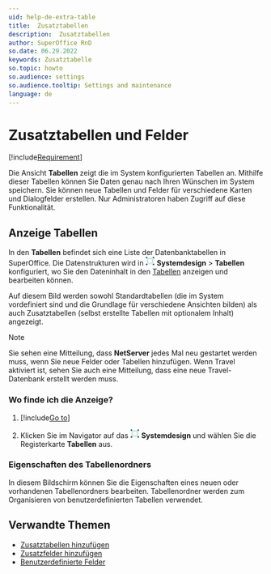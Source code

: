 ```yaml
---
uid: help-de-extra-table
title:  Zusatztabellen
description:  Zusatztabellen
author: SuperOffice RnD
so.date: 06.29.2022
keywords: Zusatztabelle
so.topic: howto
so.audience: settings
so.audience.tooltip: Settings and maintenance
language: de
---
```


# Zusatztabellen und Felder

[!include[Requirement](../../../learn/includes/req-expander-services.md)]

Die Ansicht **Tabellen** zeigt die im System konfigurierten Tabellen an. Mithilfe dieser Tabellen können Sie Daten genau nach Ihren Wünschen im System speichern. Sie können neue Tabellen und Felder für verschiedene Karten und Dialogfelder erstellen. Nur Administratoren haben Zugriff auf diese Funktionalität.

## Anzeige Tabellen

In den **Tabellen** befindet sich eine Liste der Datenbanktabellen in SuperOffice. Die Datenstrukturen wird in ![Symbol][img1] **Systemdesign** > **Tabellen** konfiguriert, wo Sie den Dateninhalt in den [Tabellen][1] anzeigen und bearbeiten können.

Auf diesem Bild werden sowohl Standardtabellen (die im System vordefiniert sind und die Grundlage für verschiedene Ansichten bilden) als auch Zusatztabellen (selbst erstellte Tabellen mit optionalem Inhalt) angezeigt.

> [!NOTE]
> Sie sehen eine Mitteilung, dass **NetServer** jedes Mal neu gestartet werden muss, wenn Sie neue Felder oder Tabellen hinzufügen. Wenn Travel aktiviert ist, sehen Sie auch eine Mitteilung, dass eine neue Travel-Datenbank erstellt werden muss.

### Wo finde ich die Anzeige?

1. [!include[Go to](../../../learn/includes/goto-sm.md)]

1. Klicken Sie im Navigator auf das ![Symbol][img1] **Systemdesign** und wählen Sie die Registerkarte **Tabellen** aus.

### Eigenschaften des Tabellenordners

In diesem Bildschirm können Sie die Eigenschaften eines neuen oder vorhandenen Tabellenordners bearbeiten. Tabellenordner werden zum Organisieren von benutzerdefinierten Tabellen verwendet.

## Verwandte Themen

* [Zusatztabellen hinzufügen][2]
* [Zusatzfelder hinzufügen][3]
* [Benutzerdefinierte Felder][4]

<!-- Referenced links -->
[1]: ../../../ui/blogic/learn/index.md
[2]: create.md
[3]: ../extra-field/create.md
[4]: ../../../../en/custom-objects/udef/index.md

<!-- Referenced images -->
[img1]: ../../../../../common/icons/nav-admin-systemdesign-active.png
